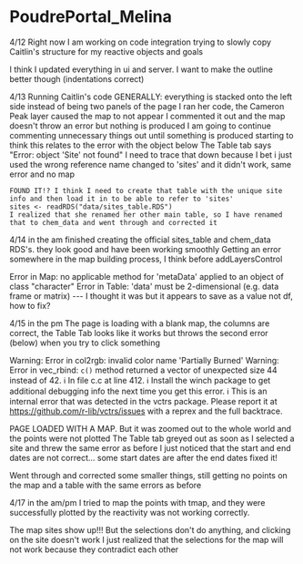 # PoudrePortal_Melina

4/12 Right now I am working on code integration
  trying to slowly copy Caitlin's structure for my reactive objects and goals
  
  I think I updated everything in ui and server. I want to make the outline
  better though (indentations correct)
  
4/13 Running Caitlin's code
  GENERALLY: everything is stacked onto the left side instead of being two panels of the page
  I ran her code, the Cameron Peak layer caused the map to not appear
  I commented it out and the map doesn't throw an error but nothing is produced
    I am going to continue commenting unnecessary things out until something is produced
    starting to think this relates to the error with the object below
  The Table tab says "Error: object 'Site' not found"
    I need to trace that down because I bet i just used the wrong reference name
    changed to 'sites' and it didn't work, same error and no map
    
    FOUND IT!? I think I need to create that table with the unique site info and then load it in to be able to refer to 'sites'
    sites <- readRDS("data/sites_table.RDS")
    I realized that she renamed her other main table, so I have renamed that to chem_data and went through and corrected it
    
4/14 in the am
  finished creating the official sites_table and chem_data RDS's. they look good and have been working smoothly
  Getting an error somewhere in the map building process, I think before addLayersControl
  
  Error in Map: no applicable method for 'metaData' applied to an object of class "character"
  Error in Table: 'data' must be 2-dimensional (e.g. data frame or matrix) --- I thought it was but it appears to save as a value not df, how to fix?

4/15 in the pm
The page is loading with a blank map, the columns are correct, the Table Tab looks like it works but throws the second error (below) when you try to click something

  Warning: Error in col2rgb: invalid color name 'Partially Burned'
  Warning: Error in vec_rbind: `c()` method returned a vector of unexpected size 44 instead of 42.
ℹ In file c.c at line 412.
ℹ Install the winch package to get additional debugging info the next time you get this error.
ℹ This is an internal error that was detected in the vctrs package.
  Please report it at <https://github.com/r-lib/vctrs/issues> with a reprex and the full backtrace.
  
  PAGE LOADED WITH A MAP. But it was zoomed out to the whole world and the points were not plotted
  The Table tab greyed out as soon as I selected a site and threw the same error as before
  I just noticed that the start and end dates are not correct... some start dates are after the end dates fixed it!
  
  Went through and corrected some smaller things, still getting no points on the map and a table with the same errors as before
  
4/17 in the am/pm
  I tried to map the points with tmap, and they were successfully plotted by the reactivity was not working correctly.
  
  The map sites show up!!! But the selections don't do anything, and clicking on the site doesn't work
  I just realized that the selections for the map will not work because they contradict each other